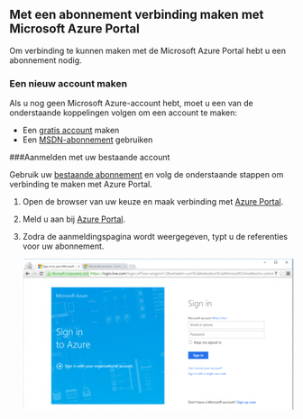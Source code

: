 
<!--
includes/azure-include-getting-started-v12portal-gettings-an-account.md

Latest Freshness check:  2016-04-11 , carlrab.

As of circa 2016-04-11, the following topics might include this include:
articles/sql-database/sql-database-get-started-tutorial.md

-->
## Met een abonnement verbinding maken met Microsoft Azure Portal

Om verbinding te kunnen maken met de Microsoft Azure Portal hebt u een abonnement nodig. 

### Een nieuw account maken

Als u nog geen Microsoft Azure-account hebt, moet u een van de onderstaande koppelingen volgen om een account te maken:

- Een [gratis account](https://azure.microsoft.com/get-started/) maken
- Een [MSDN-abonnement](https://azure.microsoft.com/pricing/member-offers/msdn-benefits/) gebruiken

###Aanmelden met uw bestaande account

Gebruik uw [bestaande abonnement]( https://account.windowsazure.com/Home/Index) en volg de onderstaande stappen om verbinding te maken met Azure Portal. 

1. Open de browser van uw keuze en maak verbinding met [Azure Portal](https://portal.azure.com/).

1. Meld u aan bij [Azure Portal](https://portal.azure.com/).

1. Zodra de aanmeldingspagina wordt weergegeven, typt u de referenties voor uw abonnement.

   ![aanmelden](./media/azure-getting-started-portal-login/login.png)
   



<!--HONumber=Aug16_HO4-->



